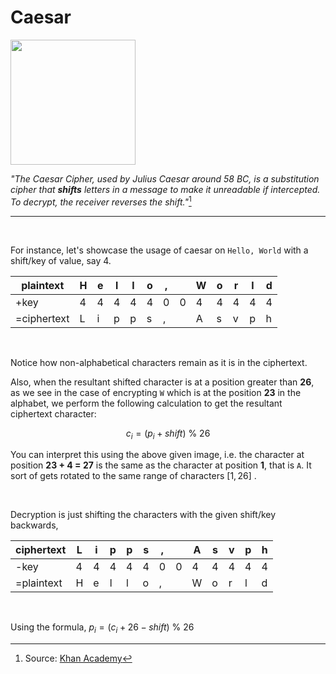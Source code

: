 # Caesar

<img src="https://cs50.harvard.edu/x/2024/psets/2/caesar/cipher.jpg" height=200 width=200>

<br>

_"The Caesar Cipher, used by Julius Caesar around 58 BC, is a substitution cipher that **shifts** letters in a message to make it unreadable if intercepted. To decrypt, the receiver reverses the shift."_[^1]

<hr>
<br>

For instance, let's showcase the usage of caesar on `Hello, World` with a shift/key of value, say 4.

| plaintext   | H | e | l | l | o | , |   | W | o | r | l | d | 
|-------------|---|---|---|---|---|---|---|---|---|---|---|---|
|     +key    | 4 | 4 | 4 | 4 | 4 | 0 | 0 | 4 | 4 | 4 | 4 | 4 |
| =ciphertext | L | i | p | p | s | , |   | A | s | v | p | h |

<br>

Notice how non-alphabetical characters remain as it is in the ciphertext.

Also, when the resultant shifted character is at a position greater than **26**, as we see in the case of encrypting `W` which is at the position **23** in the alphabet, we perform the following calculation to get the resultant ciphertext character:

$$ c_i = (p_i + shift) \ \% \ 26 $$

You can interpret this using the above given image, i.e. the character at position **23 + 4 = 27** is the same as the character at position **1**, that is `A`. It sort of gets rotated to the same range of characters $[1, 26]$ .

<br>

Decryption is just shifting the characters with the given shift/key backwards,

| ciphertext  | L | i | p | p | s | , |   | A | s | v | p | h | 
|-------------|---|---|---|---|---|---|---|---|---|---|---|---|
|     -key    | 4 | 4 | 4 | 4 | 4 | 0 | 0 | 4 | 4 | 4 | 4 | 4 |
|  =plaintext | H | e | l | l | o | , |   | W | o | r | l | d |

<br>

Using the formula, $p_i = (c_i + 26 - shift) \ \% \ 26$


[^1]: Source: [Khan Academy](https://www.khanacademy.org/computing/computer-science/cryptography/crypt/v/caesar-cipher#:~:text=The%20Caesar%20Cipher%2C%20used%20by,exploits%20patterns%20in%20letter%20frequencies.)
